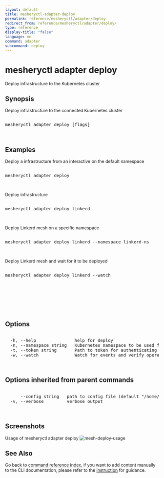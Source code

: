 ```yaml
---
layout: default
title: mesheryctl-adapter-deploy
permalink: reference/mesheryctl/adapter/deploy
redirect_from: reference/mesheryctl/adapter/deploy/
type: reference
display-title: "false"
language: en
command: adapter
subcommand: deploy
---
```


# mesheryctl adapter deploy

Deploy infrastructure to the Kubernetes cluster

## Synopsis

Deploy infrastructure to the connected Kubernetes cluster

<pre class='codeblock-pre'>
<div class='codeblock'>
mesheryctl adapter deploy [flags]

</div>
</pre>

## Examples

Deploy a infrastructure from an interactive on the default namespace

<pre class='codeblock-pre'>
<div class='codeblock'>
mesheryctl adapter deploy

</div>
</pre>

Deploy infrastructure

<pre class='codeblock-pre'>
<div class='codeblock'>
mesheryctl adapter deploy linkerd

</div>
</pre>

Deploy Linkerd mesh on a specific namespace

<pre class='codeblock-pre'>
<div class='codeblock'>
mesheryctl adapter deploy linkerd --namespace linkerd-ns

</div>
</pre>

Deploy Linkerd mesh and wait for it to be deployed

<pre class='codeblock-pre'>
<div class='codeblock'>
mesheryctl adapter deploy linkerd --watch

</div>
</pre>

<pre class='codeblock-pre'>
<div class='codeblock'>
		

</div>
</pre>

## Options

<pre class='codeblock-pre'>
<div class='codeblock'>
  -h, --help               help for deploy
  -n, --namespace string   Kubernetes namespace to be used for deploying the validation tests and sample workload (default "default")
  -t, --token string       Path to token for authenticating to Meshery API
  -w, --watch              Watch for events and verify operation (in beta testing)

</div>
</pre>

## Options inherited from parent commands

<pre class='codeblock-pre'>
<div class='codeblock'>
      --config string   path to config file (default "/home/runner/.meshery/config.yaml")
  -v, --verbose         verbose output

</div>
</pre>

## Screenshots

Usage of mesheryctl adapter deploy
![mesh-deploy-usage](/assets/img/mesheryctl/deploy-mesh.png)

## See Also

Go back to [command reference index](/reference/mesheryctl/), if you want to add content manually to the CLI documentation, please refer to the [instruction](/project/contributing/contributing-cli#preserving-manually-added-documentation) for guidance.
